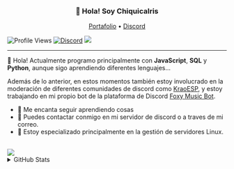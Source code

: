 
<h3 align="center">👋 Hola! Soy Chiquicalris</h3>
<p align="center">
  <a href="http://chiquicalris.tk">Portafolio</a> •
  <a href="https://discord.gg/3FBGND2">Discord</a>
</p>

![Profile Views](https://komarev.com/ghpvc/?username=chiquicalris-dev&color=7289da)
[![Discord](https://img.shields.io/discord/529318779620950036.svg?label=&logo=discord&logoColor=ffffff&color=7389D8&labelColor=6A7EC2)](https://discord.gg/3FBGND2)
![](https://hit.yhype.me/github/profile?user_id=38810865)

---
💖 Hola! Actualmente programo principalmente con **JavaScript**, **SQL** y **Python**, aunque sigo aprendiendo diferentes lenguajes...

Además de lo anterior, en estos momentos también estoy involucrado en la moderación de diferentes comunidades de discord como [KraoESP](https://discord.gg/KraoESP), y estoy trabajando en mi propio bot de la plataforma de Discord [Foxy Music Bot](http://foxybot.ga).

- 🌴 Me encanta seguir aprendiendo cosas
- 🌿 Puedes contactar conmigo en mi servidor de discord o a traves de mi correo.
- 🔌 Estoy especializado principalmente en la gestión de servidores Linux.

<br>
<a href="https://ko-fi.com/P5P6582OC">
  <img src="https://ko-fi.com/img/githubbutton_sm.svg">
</a>
<details>
<summary>GitHub Stats</summary>
<br>
 
![Metrics](https://metrics.lecoq.io/chiquicalris-dev?template=classic&base.repositories=0&base.metadata=0&languages=1&languages.colors=github&languages.threshold=0%25&config.timezone=Europe%2FMadrid&config.animated=true)
